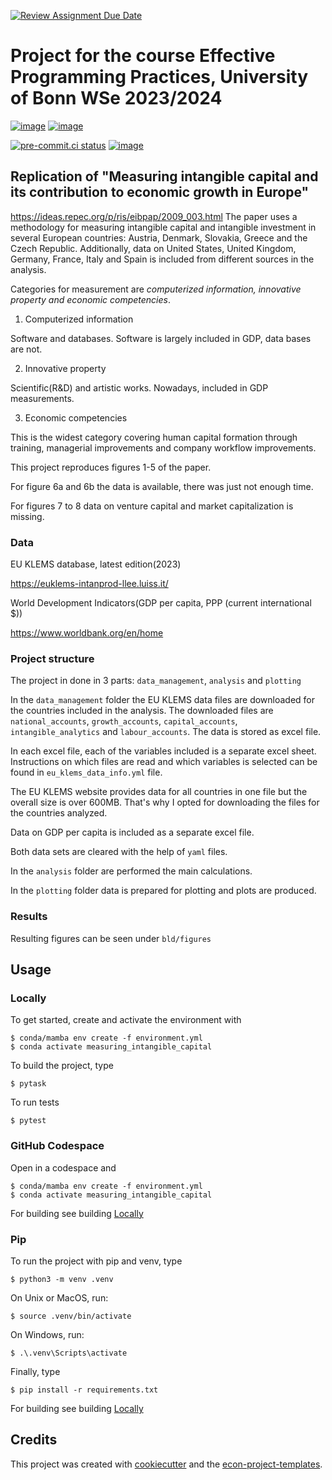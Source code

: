 [![Review Assignment Due Date](https://classroom.github.com/assets/deadline-readme-button-24ddc0f5d75046c5622901739e7c5dd533143b0c8e959d652212380cedb1ea36.svg)](https://classroom.github.com/a/EVOsE4mq)

# Project for the course Effective Programming Practices, University of Bonn WSe 2023/2024

[![image](https://img.shields.io/github/actions/workflow/status/shtopane/measuring_intangible_capital/main.yml?branch=main)](https://github.com/shtopane/measuring_intangible_capital/actions?query=branch%3Amain)
[![image](https://codecov.io/gh/shtopane/measuring_intangible_capital/branch/main/graph/badge.svg)](https://codecov.io/gh/shtopane/measuring_intangible_capital)

[![pre-commit.ci status](https://results.pre-commit.ci/badge/github/shtopane/measuring_intangible_capital/main.svg)](https://results.pre-commit.ci/latest/github/shtopane/measuring_intangible_capital/main)
[![image](https://img.shields.io/badge/code%20style-black-000000.svg)](https://github.com/psf/black)

## Replication of "Measuring intangible capital and its contribution to economic growth in Europe"

https://ideas.repec.org/p/ris/eibpap/2009_003.html The paper uses a methodology for
measuring intangible capital and intangible investment in several European countries:
Austria, Denmark, Slovakia, Greece and the Czech Republic. Additionally, data on United
States, United Kingdom, Germany, France, Italy and Spain is included from different
sources in the analysis.

Categories for measurement are *computerized information, innovative property and
economic competencies*.

1. Computerized information

Software and databases. Software is largely included in GDP, data bases are not.

2. Innovative property

Scientific(R&D) and artistic works. Nowadays, included in GDP measurements.

3. Economic competencies

This is the widest category covering human capital formation through training,
managerial improvements and company workflow improvements.

This project reproduces figures 1-5 of the paper.

For figure 6a and 6b the data is available, there was just not enough time.

For figures 7 to 8 data on venture capital and market capitalization is missing.

### Data

EU KLEMS database, latest edition(2023)

https://euklems-intanprod-llee.luiss.it/

World Development Indicators(GDP per capita, PPP (current international $))

https://www.worldbank.org/en/home

### Project structure

The project in done in 3 parts: `data_management`, `analysis` and `plotting`

In the `data_management` folder the EU KLEMS data files are downloaded for the countries
included in the analysis. The downloaded files are `national_accounts`,
`growth_accounts`, `capital_accounts`, `intangible_analytics` and `labour_accounts`. The
data is stored as excel file.

In each excel file, each of the variables included is a separate excel sheet.
Instructions on which files are read and which variables is selected can be found in
`eu_klems_data_info.yml` file.

The EU KLEMS website provides data for all countries in one file but the overall size is
over 600MB. That's why I opted for downloading the files for the countries analyzed.

Data on GDP per capita is included as a separate excel file.

Both data sets are cleared with the help of `yaml` files.

In the `analysis` folder are performed the main calculations.

In the `plotting` folder data is prepared for plotting and plots are produced.

### Results

Resulting figures can be seen under `bld/figures`

## Usage

### Locally

To get started, create and activate the environment with

```console
$ conda/mamba env create -f environment.yml
$ conda activate measuring_intangible_capital
```

To build the project, type

```console
$ pytask
```

To run tests

```console
$ pytest
```

### GitHub Codespace

Open in a codespace and

```console
$ conda/mamba env create -f environment.yml
$ conda activate measuring_intangible_capital
```

For building see building [Locally](#locally)

### Pip

To run the project with pip and venv, type

```console
$ python3 -m venv .venv
```

On Unix or MacOS, run:

```console
$ source .venv/bin/activate
```

On Windows, run:

```console
$ .\.venv\Scripts\activate
```

Finally, type

```console
$ pip install -r requirements.txt
```

For building see building [Locally](#locally)

## Credits

This project was created with [cookiecutter](https://github.com/audreyr/cookiecutter)
and the
[econ-project-templates](https://github.com/OpenSourceEconomics/econ-project-templates).
